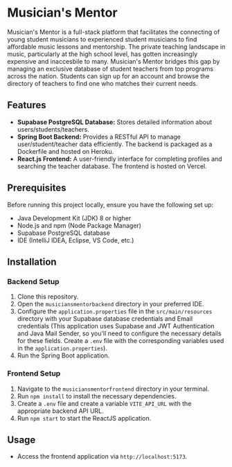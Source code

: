 # Musician's Mentor

Musician's Mentor is a full-stack platform that facilitates the connecting of young student musicians to experienced student musicians to find affordable music lessons and mentorship. The private teaching landscape in music, particularly at the high school level, has gotten increasingly expensive and inaccesbile to many. Musician's Mentor bridges this gap by managing an exclusive database of student teachers from top programs across the nation. Students can sign up for an account and browse the directory of teachers to find one who matches their current needs.

## Features

- **Supabase PostgreSQL Database:** Stores detailed information about users/students/teachers.
- **Spring Boot Backend:** Provides a RESTful API to manage user/student/teacher data efficiently. The backend is packaged as a Dockerfile and hosted on Heroku.
- **React.js Frontend:** A user-friendly interface for completing profiles and searching the teacher database. The frontend is hosted on Vercel.

## Prerequisites

Before running this project locally, ensure you have the following set up:

- Java Development Kit (JDK) 8 or higher
- Node.js and npm (Node Package Manager)
- Supabase PostgreSQL database
- IDE (IntelliJ IDEA, Eclipse, VS Code, etc.)

## Installation

### Backend Setup

1. Clone this repository.
2. Open the `musiciansmentorbackend` directory in your preferred IDE.
3. Configure the `application.properties` file in the `src/main/resources` directory with your Supabase database credentials and Email credentials (This application uses Supabase and JWT Authentication and Java Mail Sender, so you'll need to configure the necessary details for these fields. Create a `.env` file with the corresponding variables used in the `application.properties`).
4. Run the Spring Boot application.

### Frontend Setup

1. Navigate to the `musiciansmentorfrontend` directory in your terminal.
2. Run `npm install` to install the necessary dependencies.
3. Create a `.env` file and create a variable `VITE_API_URL` with the appropriate backend API URL.
4. Run `npm start` to start the ReactJS application.

## Usage

- Access the frontend application via `http://localhost:5173`.


